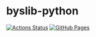 # byslib-python
[![Actions Status](https://github.com/bayashi-cl/byslib-python/workflows/verify/badge.svg)](https://github.com/bayashi-cl/byslib-python/actions)
[![GitHub Pages](https://img.shields.io/static/v1?label=GitHub+Pages&message=+&color=brightgreen&logo=github)](https://bayashi-cl.github.io/byslib-python/)
